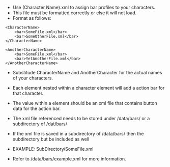 - Use (Character Name).xml to assign bar profiles to your characters.
- This file must be formatted correctly or else it will not load.
- Format as follows:

<bars>

    <CharacterName>
        <bar>SomeFile.xml</bar>
        <bar>SomeOtherFile.xml</bar>
    </CharacterName>

    <AnotherCharacterName>
        <bar>SomeFile.xml</bar>
        <bar>YetAnotherFile.xml</bar>
    </AnotherCharacterName>

</bars>

- Substitude CharacterName and AnotherCharacter for the actual names of your characters.
- Each <bar> element nested within a character element will add a action bar for that character.
- The value within a <bar> element should be an xml file that contains button data for the action bar. 
- The xml file referenced needs to be stored under /data/bars/ or a subdirectory of /dat/bars/
- If the xml file is saved in a subdirectory of /data/bars/ then the subdirectory but be included as well

- EXAMPLE: <bar>SubDirectory/SomeFile.xml</bar>

- Refer to /data/bars/example.xml for more information.